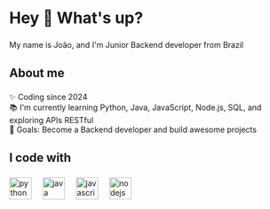 <h1 align="left">Hey 👋 What's up?</h1>

###

<p align="left">My name is João, and I'm Junior Backend developer  from Brazil</p>

###

<h2 align="left">About me</h2>

###

<p align="left">✨ Coding since 2024<br>📚 I'm currently learning Python, Java, JavaScript, Node.js, SQL, and exploring APIs RESTful<br>🎯 Goals: Become a Backend developer and build awesome projects</p>

###

<h2 align="left">I code with</h2>

###

<div align="left">
  <img src="https://cdn.jsdelivr.net/gh/devicons/devicon/icons/python/python-original.svg" height="40" alt="python logo"  />
  <img width="12" />
  <img src="https://cdn.jsdelivr.net/gh/devicons/devicon/icons/java/java-original.svg" height="40" alt="java logo"  />
  <img width="12" />
  <img src="https://cdn.jsdelivr.net/gh/devicons/devicon/icons/javascript/javascript-original.svg" height="40" alt="javascript logo"  />
  <img width="12" />
  <img src="https://cdn.jsdelivr.net/gh/devicons/devicon/icons/nodejs/nodejs-original.svg" height="40" alt="nodejs logo"  />
</div>

###
